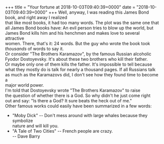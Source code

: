+++
title = "Your fortune at 2018-10-03T09:40:39+0000"
date = "2018-10-03T09:40:39+0000"
+++
Well, anyway, I was reading this James Bond book, and right away I realized  
that like most books, it had too many words.  The plot was the same one that  
all James Bond books have: An evil person tries to blow up the world, but  
James Bond kills him and his henchmen and makes love to several attractive  
women.  There, that's it: 24 words.  But the guy who wrote the book took  
*thousands* of words to say it.  
	Or consider "The Brothers Karamazov", by the famous Russian alcoholic  
Fyodor Dostoyevsky.  It's about these two brothers who kill their father.  
Or maybe only one of them kills the father.  It's impossible to tell because  
what they mostly do is talk for nearly a thousand pages.  If all Russians talk  
as much as the Karamazovs did, I don't see how they found time to become a  
major world power.  
	I'm told that Dostoyevsky wrote "The Brothers Karamazov" to raise  
the question of whether there is a God.  So why didn't he just come right  
out and say: "Is there a God? It sure beats the heck out of me."  
	Other famous works could easily have been summarized in a few words:  
  
* "Moby Dick" -- Don't mess around with large whales because they symbolize  
  nature and will kill you.  
* "A Tale of Two Cities" -- French people are crazy.  
		-- Dave Barry  
